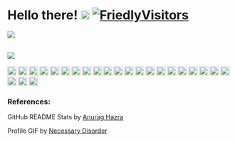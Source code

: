 # Hello there! <a href="https://gitlab.com/kanjit"> <img height="20" alt="gitlab" src="https://user-images.githubusercontent.com/25181517/192108376-c675d39b-90f6-4073-bde6-5a9291644657.png" /></a> <a href="https://github.com/kanjitp"><img src="https://visitor-badge.laobi.icu/badge?page_id=kanjitp" alt="FriedlyVisitors"></a>

![](/necessary_disorder.gif)  


<br>
<div>
    <a href="https://github.com/kanjitp">
        <img align="center" src="https://github-readme-stats.vercel.app/api?username=kanjitp&show_icons=true&custom_title=Github&hide=stars,contribs&count_private=true&theme=nord&hide_rank=true&card_width=300" />
    </a>
    
</div>

<br>



<div>
    <img height="20" alt="gitlab" src="https://user-images.githubusercontent.com/25181517/192158954-f88b5814-d510-4564-b285-dff7d6400dad.png" />
    <img height="20" alt="gitlab" src="https://user-images.githubusercontent.com/25181517/183898674-75a4a1b1-f960-4ea9-abcb-637170a00a75.png" />
    <img height="20" alt="gitlab" src="https://user-images.githubusercontent.com/25181517/117447155-6a868a00-af3d-11eb-9cfe-245df15c9f3f.png" />
    <img height="20" alt="gitlab" src="https://user-images.githubusercontent.com/25181517/183890598-19a0ac2d-e88a-4005-a8df-1ee36782fde1.png" />
    <img height="20" alt="gitlab" src="https://user-images.githubusercontent.com/25181517/183897015-94a058a6-b86e-4e42-a37f-bf92061753e5.png" />
    <img height="20" alt="gitlab" src="https://user-images.githubusercontent.com/25181517/183914128-3fc88b4a-4ac1-40e6-9443-9a30182379b7.png" />
    <img height="20" alt="gitlab" src="https://user-images.githubusercontent.com/25181517/117201156-9a724800-adec-11eb-9a9d-3cd0f67da4bc.png" />
    <img height="20" alt="gitlab" src="https://user-images.githubusercontent.com/25181517/117201470-f6d56780-adec-11eb-8f7c-e70e376cfd07.png" />
    <img height="20" alt="gitlab" src="https://user-images.githubusercontent.com/25181517/183891303-41f257f8-6b3d-487c-aa56-c497b880d0fb.png" />
    <img height="20" alt="gitlab" src="https://user-images.githubusercontent.com/25181517/117207493-49665200-adf4-11eb-808e-a9c0fcc2a0a0.png" />
    <img height="20" alt="gitlab" src="https://user-images.githubusercontent.com/25181517/192106070-46255bcf-65e6-4c6b-a296-bf8d0d8fb2a7.png" />
    <img height="20" alt="gitlab" src="https://user-images.githubusercontent.com/25181517/192106073-90fffafe-3562-4ff9-a37e-c77a2da0ff58.png" /> 
    <img height="20" alt="gitlab" src="https://user-images.githubusercontent.com/25181517/183423507-c056a6f9-1ba8-4312-a350-19bcbc5a8697.png" />
    <img height="20" alt="gitlab" src="https://user-images.githubusercontent.com/25181517/192599922-3a8ceb1c-ff1d-40bc-b73c-99ea1182d8ad.png" />
    <img height="20" alt="gitlab" src="https://user-images.githubusercontent.com/25181517/186150304-1568ffdf-4c62-4bdc-9cf1-8d8efcea7c5b.png" />
    <img height="20" alt="gitlab" src="https://user-images.githubusercontent.com/25181517/186150365-da1eccce-6201-487c-8649-45e9e99435fd.png" />
    <img height="20" alt="gitlab" src="https://user-images.githubusercontent.com/25181517/117208740-bfb78400-adf5-11eb-97bb-09072b6bedfc.png" />
    <img height="20" alt="gitlab" src="https://user-images.githubusercontent.com/25181517/182884177-d48a8579-2cd0-447a-b9a6-ffc7cb02560e.png" />
    <img height="20" alt="gitlab" src="https://user-images.githubusercontent.com/25181517/192158606-7c2ef6bd-6e04-47cf-b5bc-da2797cb5bda.png" />
    <img height="20" alt="gitlab" src="https://user-images.githubusercontent.com/25181517/117207330-263ba280-adf4-11eb-9b97-0ac5b40bc3be.png" />
    <img height="20" alt="gitlab" src="https://user-images.githubusercontent.com/25181517/182534006-037f08b5-8e7b-4e5f-96b6-5d2a5558fa85.png" />
    <img height="20" alt="gitlab" src="https://user-images.githubusercontent.com/25181517/183345121-36788a6e-5462-424a-be67-af1ebeda79a2.png" />
    <img height="20" alt="gitlab" src="https://user-images.githubusercontent.com/25181517/183896132-54262f2e-6d98-41e3-8888-e40ab5a17326.png" />
    <img height="20" alt="gitlab" src="https://user-images.githubusercontent.com/25181517/192106593-610ee31c-995e-4f24-b8e1-0f18eead6fae.png" />    
</div>

     
### References:
GitHub README Stats by [Anurag Hazra](https://github.com/anuraghazra) 

Profile GIF by [Necessary Disorder](https://necessary-disorder.tumblr.com)
